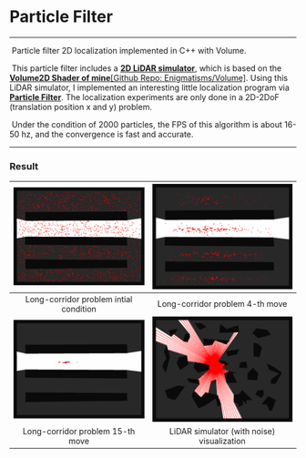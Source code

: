 # Particle Filter
---
​		Particle filter 2D localization implemented in C++ with Volume.

​		This particle filter includes a **<u>2D LiDAR simulator</u>**, which is based on the **<u>Volume2D Shader of mine</u>**[[Github Repo: Enigmatisms/Volume]](https://github.com/Enigmatisms/Volume). Using this LiDAR simulator, I implemented an interesting little localization program via **<u>Particle Filter</u>**. The localization experiments are only done in a 2D-2DoF (translation position x and y) problem.

​		Under the condition of 2000 particles, the FPS of this algorithm is about 16-50 hz, and the convergence is fast and accurate.

---

### Result

|          ![](./asset/img.png)          |           ![](./asset/img2.png)            |
| :------------------------------------: | :----------------------------------------: |
| Long-corridor problem intial condition |      Long-corridor problem 4-th move       |
|         ![](./asset/img3.png)          |           ![](./asset/ray2.png)            |
|    Long-corridor problem 15-th move    | LiDAR simulator (with noise) visualization |

